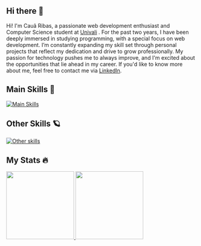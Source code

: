 ## Hi there 👋

Hi! I'm Cauã Ribas, a passionate web development enthusiast and Computer Science student at [Univali](https://www.univali.br/) . For the past two years, I have been deeply immersed in studying programming, with a special focus on web development. I’m constantly expanding my skill set through personal projects that reflect my dedication and drive to grow professionally. My passion for technology pushes me to always improve, and I'm excited about the opportunities that lie ahead in my career. If you'd like to know more about me, feel free to contact me via [LinkedIn](https://www.linkedin.com/in/cauã-ribas/).

## Main Skills 🌌

[![Main Skills](https://skillicons.dev/icons?i=js,vue,nodejs,mongodb,postgres,html,css,postman)](https://skillicons.dev)

## Other Skills 🪐

[![Other skills](https://skillicons.dev/icons?i=c,cpp,java,git,github,express,mysql,vscode)](https://skillicons.dev)

## My Stats 🔥

<div>
  <a href="https://github.com/cauaribas/">
  <img height="180em" src="https://github-readme-stats.vercel.app/api?username=cauaribas&theme=dark&show_icons=true">
  <img height="180em" src="https://github-readme-stats.vercel.app/api/top-langs/?username=cauaribas&layout=compact&theme=dark">
</div> 
